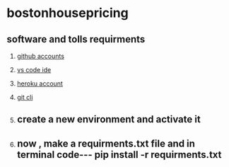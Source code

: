 # bostonhousepricing

## software and tolls requirments

1. [github accounts](https://github.com)
2. [vs code ide](https://code.visualstudio.com/)
3. [heroku account](https://heroku.com)
4. [git cli](https://gitcli.com)

5. ## create a new environment and activate it
6. ## now , make a requirments.txt file and in terminal code--- pip install -r requirments.txt